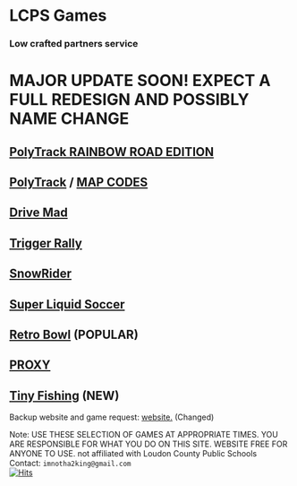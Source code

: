 # LCPS Games
### Low crafted partners service
# MAJOR UPDATE SOON! EXPECT A FULL REDESIGN AND POSSIBLY NAME CHANGE
## [ PolyTrack RAINBOW ROAD EDITION ](https://lcpsgames.github.io/PolyTrackRainbowRoad/) 
## [PolyTrack](https://lcpsgames.github.io/polytrack/) / [MAP CODES](https://docs.google.com/document/d/1pjkbnOdRuzgDbKyTG890XC56LWIJC4WfCcQtr9Ho6-A/edit?usp=sharing)
## [ Drive Mad ](https://lcpsgames.github.io/drivemad/) 
## [ Trigger Rally ](https://lcpsgames.github.io/TriggerRally/) 
## [ SnowRider](https://lcpsgames.github.io/snowrider/) 
## [ Super Liquid Soccer ](https://lcpsgames.github.io/superliquidsoccer/) 
## [Retro Bowl](https://lcpsgames.github.io/retrobowltest/) (POPULAR)
## [PROXY](https://lcpsgames.github.io/proxy-notice/) 
## [Tiny Fishing](https://lcpsgames.github.io/tiny-fishing/) (NEW)
Backup website and game request: [website.](https://docs.google.com/document/d/1bVdtWv8hu4p9zzFy7bOQjRyyAKAwTiXCeLMcj3WdIx4/edit?usp=sharing) (Changed)






Note: USE THESE SELECTION OF GAMES AT APPROPRIATE TIMES. YOU ARE RESPONSIBLE FOR WHAT YOU DO ON THIS SITE. WEBSITE FREE FOR ANYONE TO USE. 
not affiliated with Loudon County Public Schools                                                                                                              
Contact: `imnotha2king@gmail.com`                                                                                    
[![Hits](https://hits.seeyoufarm.com/api/count/incr/badge.svg?url=https%3A%2F%2Flcpsgames.github.io%2Fgames%2F&count_bg=%2379C83D&title_bg=%23555555&icon=&icon_color=%23E7E7E7&title=hits&edge_flat=false)](https://hits.seeyoufarm.com)  
